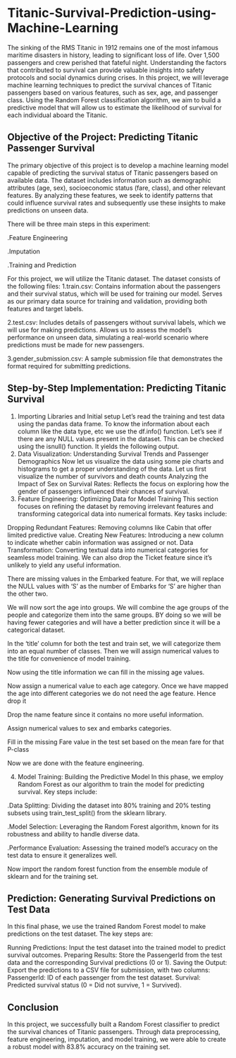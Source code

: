 # Titanic-Survival-Prediction-using-Machine-Learning
The sinking of the RMS Titanic in 1912 remains one of the most infamous maritime disasters in history, leading to significant loss of life. Over 1,500 passengers and crew perished that fateful night. Understanding the factors that contributed to survival can provide valuable insights into safety protocols and social dynamics during crises. In this project, we will leverage machine learning techniques to predict the survival chances of Titanic passengers based on various features, such as sex, age, and passenger class. Using the Random Forest classification algorithm, we aim to build a predictive model that will allow us to estimate the likelihood of survival for each individual aboard the Titanic.
## Objective of the Project: Predicting Titanic Passenger Survival
The primary objective of this project is to develop a machine learning model capable of predicting the survival status of Titanic passengers based on available data. The dataset includes information such as demographic attributes (age, sex), socioeconomic status (fare, class), and other relevant features. By analyzing these features, we seek to identify patterns that could influence survival rates and subsequently use these insights to make predictions on unseen data.

There will be three main steps in this experiment:

.Feature Engineering

.Imputation

.Training and Prediction

For this project, we will utilize the Titanic dataset. The dataset consists of the following files:
1.train.csv: Contains information about the passengers and their survival status, which will be used for training our model. Serves as our primary data source for training and validation, providing both features and target labels.

2.test.csv: Includes details of passengers without survival labels, which we will use for making predictions. Allows us to assess the model’s performance on unseen data, simulating a real-world scenario where predictions must be made for new passengers.

3.gender_submission.csv: A sample submission file that demonstrates the format required for submitting predictions.

## Step-by-Step Implementation: Predicting Titanic Survival
1. Importing Libraries and Initial setup
Let’s read the training and test data using the pandas data frame.
To know the information about each column like the data type, etc we use the df.info() function.
Let’s see if there are any NULL values present in the dataset. This can be checked using the isnull() function. It yields the following output.
2.  Data Visualization: Understanding Survival Trends and Passenger Demographics
Now let us visualize the data using some pie charts and histograms to get a proper understanding of the data.
Let us first visualize the number of survivors and death counts
Analyzing the Impact of Sex on Survival Rates: Reflects the focus on exploring how the gender of passengers influenced their chances of survival.
3. Feature Engineering: Optimizing Data for Model Training
This section focuses on refining the dataset by removing irrelevant features and transforming categorical data into numerical formats. Key tasks include:

Dropping Redundant Features: Removing columns like Cabin that offer limited predictive value.
Creating New Features: Introducing a new column to indicate whether cabin information was assigned or not.
Data Transformation: Converting textual data into numerical categories for seamless model training.
We can also drop the Ticket feature since it’s unlikely to yield any useful information.

There are missing values in the Embarked feature. For that, we will replace the NULL values with ‘S’ as the number of Embarks for ‘S’ are higher than the other two.

We will now sort the age into groups. We will combine the age groups of the people and categorize them into the same groups. BY doing so we will be having fewer categories and will have a better prediction since it will be a categorical dataset.

In the ‘title’ column for both the test and train set, we will categorize them into an equal number of classes. Then we will assign numerical values to the title for convenience of model training.

Now using the title information we can fill in the missing age values.

Now assign a numerical value to each age category. Once we have mapped the age into different categories we do not need the age feature. Hence drop it

Drop the name feature since it contains no more useful information.

Assign numerical values to sex and embarks categories.

Fill in the missing Fare value in the test set based on the mean fare for that P-class

Now we are done with the feature engineering.

4. Model Training: Building the Predictive Model
In this phase, we employ Random Forest as our algorithm to train the model for predicting survival. Key steps include:

.Data Splitting: Dividing the dataset into 80% training and 20% testing subsets using train_test_split() from the sklearn library.

.Model Selection: Leveraging the Random Forest algorithm, known for its robustness and ability to handle diverse data.

.Performance Evaluation: Assessing the trained model’s accuracy on the test data to ensure it generalizes well.

Now import the random forest function from the ensemble module of sklearn and for the training set.
   
## Prediction: Generating Survival Predictions on Test Data
In this final phase, we use the trained Random Forest model to make predictions on the test dataset. The key steps are:

Running Predictions: Input the test dataset into the trained model to predict survival outcomes.
Preparing Results: Store the PassengerId from the test data and the corresponding Survival predictions (0 or 1).
Saving the Output: Export the predictions to a CSV file for submission, with two columns:
PassengerId: ID of each passenger from the test dataset.
Survival: Predicted survival status (0 = Did not survive, 1 = Survived).

## Conclusion
In this project, we successfully built a Random Forest classifier to predict the survival chances of Titanic passengers. Through data preprocessing, feature engineering, imputation, and model training, we were able to create a robust model with 83.8% accuracy on the training set.


